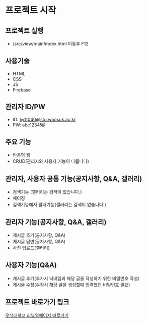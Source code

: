 # 프로젝트 시작
## 프로젝트 실행
- /src/view/main/index.html 이동후 F12

## 사용기술
- HTML
- CSS
- JS
- Firebase

## 관리자 ID/PW
- ID: lyd1040@stu.woosuk.ac.kr
- PW: abc1234!@

## 주요 기능
- 반응형 웹
- CRUD(관리자와 사용자 기능이 다릅니다)

## 관리자, 사용자 공통 기능(공지사항, Q&A, 갤러리)
- 검색기능 (갤러리는 검색이 없습니다.)
- 페이징
- 검색기능에서 필터기능(갤러리는 검색이 없습니다.)

## 관리자 기능(공지사항, Q&A, 갤러리)
- 게시글 추가(공지사항, Q&A)
- 게시글 답변(공지사항, Q&A)
- 사진 업로드(갤러리)

## 사용자 기능(Q&A)
- 게시글 추가(추가시 닉네임과 해당 글을 작성하기 위한 비밀번호 작성)
- 게시글 수정(수정시 해당 글을 생성할때 입력했던 비밀번호 필요)

## 프로젝트 바로가기 링크
<a href="https://lyd1040.github.io/UNIVERSITY">우석대학교 리뉴얼페이지 바로가기</a>
